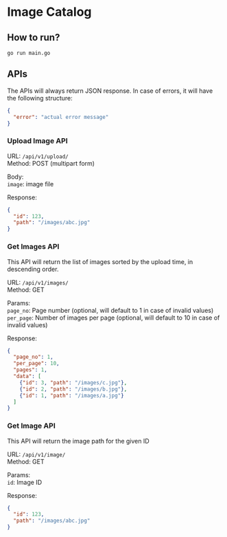 # Image Catalog

## How to run?
`go run main.go`

## APIs
The APIs will always return JSON response. In case of errors, it will have the following structure:
```json
{
  "error": "actual error message"
}
```

### Upload Image API
URL: `/api/v1/upload/`\
Method: POST (multipart form)

Body:\
`image`: image file

Response:
```json
{
  "id": 123,
  "path": "/images/abc.jpg"
}
```


### Get Images API
This API will return the list of images sorted by the upload time, in descending order.

URL: `/api/v1/images/`\
Method: GET

Params:\
`page_no`: Page number (optional, will default to 1 in case of invalid values)\
`per_page`: Number of images per page (optional, will default to 10 in case of invalid values)

Response:
```json
{
  "page_no": 1,
  "per_page": 10,
  "pages": 1,
  "data": [
    {"id": 3, "path": "/images/c.jpg"},
    {"id": 2, "path": "/images/b.jpg"},
    {"id": 1, "path": "/images/a.jpg"}
  ]
}
```


### Get Image API
This API will return the image path for the given ID

URL: `/api/v1/image/`\
Method: GET

Params:\
`id`: Image ID

Response:
```json
{
  "id": 123,
  "path": "/images/abc.jpg"
}
```